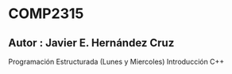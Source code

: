 # COMP2315
## Autor : Javier E. Hernández Cruz
Programación Estructurada (Lunes y Miercoles)
Introducción C++